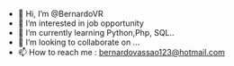 - 👋 Hi, I’m @BernardoVR
- 👀 I’m interested in job opportunity
- 🌱 I’m currently learning  Python,Php, SQL..
- 💞️ I’m looking to collaborate on ...
- 📫 How to reach me : bernardovassao123@hotmail.com

<!---
BernardoVR/BernardoVR is a ✨ special ✨ repository because its `README.md` (this file) appears on your GitHub profile.
You can click the Preview link to take a look at your changes.
--->
